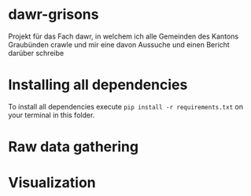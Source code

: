 # dawr-grisons
Projekt für das Fach dawr, in welchem ich alle Gemeinden des Kantons Graubünden crawle und mir eine davon Aussuche und einen Bericht darüber schreibe

# Installing all dependencies
To install all dependencies execute `pip install -r requirements.txt` on your terminal in this folder.

# Raw data gathering


# Visualization
